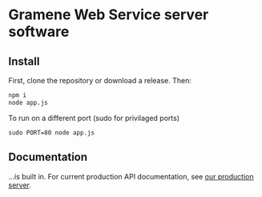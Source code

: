 # Gramene Web Service server software

## Install
First, clone the repository or download a release. Then:
```bash
npm i 
node app.js
```

To run on a different port (sudo for privilaged ports)
```
sudo PORT=80 node app.js
```

## Documentation
…is built in. For current production API documentation, see [our production server](http://data.gramene.org).
